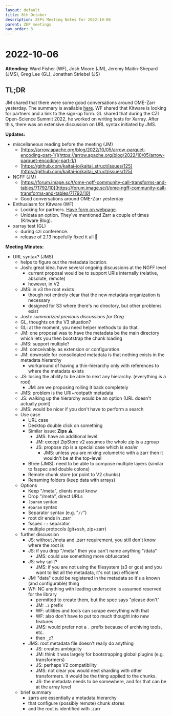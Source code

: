 ```yaml
---
layout: default
title: 6th October
description: ZEPs Meeting Notes for 2022-10-06
parent: ZEP meetings
nav_order: 3
---
```


# 2022-10-06

**Attending:** Ward Fisher (WF), Josh Moore (JM), Jeremy Maitin-Shepard (JMS), Greg Lee (GL), Jonathan Striebel (JS)

## TL;DR

JM shared that there were some good conversations around OME-Zarr yesterday. The summary is available [here](https://forum.image.sc/t/ome-ngff-community-call-transforms-and-tables/71792/10). WF shared that Kitware is looking for partners and a link to the sign-up form. GL shared that during the CZI Open-Science Summit 2022, he worked on writing tests for Xarray. After this, there was an extensive discussion on URL syntax initiated by JMS.

**Updates:**

  * miscellaneous reading before the meeting (JM)
    - [https://arrow.apache.org/blog/2022/10/05/arrow-parquet-encoding-part-1/](https://arrow.apache.org/blog/2022/10/05/arrow-parquet-encoding-part-1/)
    - [https://github.com/kaitai-io/kaitai_struct/issues/125](https://github.com/kaitai-io/kaitai_struct/issues/125)
  * NGFF (JM)
    - [https://forum.image.sc/t/ome-ngff-community-call-transforms-and-tables/71792/10](https://forum.image.sc/t/ome-ngff-community-call-transforms-and-tables/71792/10)
    - Good conversations around OME-Zarr yesterday
  * Enthusiasm for Kitware (WF)
    - Looking for partners. [Have form on webpage](https://www.kitware.com/contact/project/).
    - Unidata an option. They've mentioned Zarr a couple of times (Kitware Blog).
  * xarray test (GL)
    - during czi conference.
    - release of 2.13 hopefully fixed it all :tada:

**Meeting Minutes:**

* URL syntax? (JMS)
  - helps to figure out the metadata location.
  - Josh: great idea. have several ongoing discussions at the NGFF level
    - current proposal would be to support URIs internally (relative, absolute, remote)
    - however, in V2 
  - JMS: in v3 the root exists
    - though not entirely clear that the new metadata organization is necessary
    - designed for S3 where there's no directory, but other problems exist
  - Josh: _summarized previous discussions for Greg_
  - GL, thoughts on the V3 situation?
  - GL: at the moment, you need helper methods to do that.
  - JM: one proposal was to have the metadata be the main directory which lets you then bootstrap the chunk loading
  - JMS: support multiple?
  - JM: conceivably. as extension or configuration.
  - JM: downside for consolidated metadata is that nothing exists in the metadata hierarchy
    - workaround of having a thin-hierarchy only with references to where the metadata exists
  - JS: losing the ability to be able to next any hierarchy. (everything is a root)
    - JM: are we proposing rolling it back completely
  - JMS: problem is the URI+rootpath metadata
  - JS: walking up the hierarchy would be an option (URL doesn't actually point)
  - JMS: would be nicer if you don't have to perform a search
  - Use case
    - URL case
    - Desktop double click on something
    - Similar issue: **Zips** :warning:
      - JMS: have an additional level
      - JM: except ZipStore v2 assumes the whole zip is a zgroup
      - JS: propose zip is a special case which is _easier_
        - JMS: unless you are mixing volumetric with a zarr then it wouldn't be at the top-level
    - Btree (JMS): need to be able to compose multiple layers (similar to fsspec and double colons)
    - Remote chunk store (or point to V2 chunks)
    - Renaming folders (keep data with arrays)
  - Options
    - Keep "/meta", clients must know
    - Drop "/meta", direct URLs
    - `?param` syntax
    - `#param` syntax
    - Separator syntax (e.g. "`//`")
    - root dir ends in .zarr
    - fsspec `::` separator
    - multiple protocols (git+ssh, zip+zarr)
  - further discussion
    - JS: without /meta and .zarr requirement, you still don't know where the root is
    - JS: if you drop "/meta" then you can't name anything "/data"
      - JMS: could use something more obfuscated 
    - JS: why split?
      - JMS: if you are not using the filesystem (s3 or gcs) and you want to list all the metadata, it's not (as) efficient
    - JM: "data" could be registered in the metadata so it's a known (and configurable) thing
    - WF: NC anything with leading underscore is assumed reserved for the library
      - permitted to create them, but the spec says "please don't"
      - JM: `.z` prefix
      - WF: utilities and tools can scrape everything with that
      - WF: also don't have to put too much thought into new features
      - JMS: would prefer not a `.` prefix because of archiving tools, etc.
      - then `_z`?
    - JMS: root metadata file doesn't really do anything
      - JS: creates ambiguity
      - JM: think it was largely for bootstrapping global plugins (e.g. transformers)
      - JS: perhaps V2 compatibility
      - JMS: not clear you would nest sharding with other transformers. it would be the thing applied to the chunks.
      - JS: the metadata needs to be somewhere, and for that can be at the array level
  - brief summary
    - zarrs are essentially a metadata hierarchy
    - that configure (possibly remote) chunk stores
    - and the root is identified with .zarr